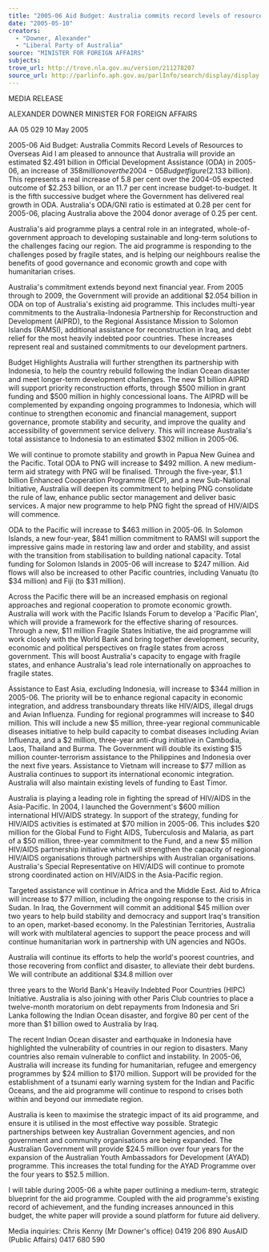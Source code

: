 ```yaml
---
title: "2005-06 Aid Budget: Australia commits record levels of resources to overseas Aid."
date: "2005-05-10"
creators:
  - "Downer, Alexander"
  - "Liberal Party of Australia"
source: "MINISTER FOR FOREIGN AFFAIRS"
subjects:
trove_url: http://trove.nla.gov.au/version/211278207
source_url: http://parlinfo.aph.gov.au/parlInfo/search/display/display.w3p;query=Id%3A%22media/pressrel/JW7H6%22
---
```


 

 MEDIA RELEASE 

 

 ALEXANDER DOWNER  MINISTER FOR FOREIGN AFFAIRS   

 

 AA 05 029  10 May 2005 

 2005-06 Aid Budget: Australia Commits Record Levels of  Resources to Overseas Aid   I am pleased to announce that Australia will provide an estimated $2.491 billion in Official  Development Assistance (ODA) in 2005-06, an increase of $358 million over the 2004-05 Budget figure  ($2.133 billion). This represents a real increase of 5.8 per cent over the  2004-05 expected outcome of $2.253 billion, or an 11.7 per cent increase budget-to-budget. It is the fifth  successive budget where the Government has delivered real growth in ODA. Australia's ODA/GNI ratio  is estimated at 0.28 per cent for 2005-06, placing Australia above the 2004 donor average of 0.25 per  cent. 

 Australia's aid programme plays a central role in an integrated, whole-of-government approach to  developing sustainable and long-term solutions to the challenges facing our region. The aid programme  is responding to the challenges posed by fragile states, and is helping our neighbours realise the benefits  of good governance and economic growth and cope with humanitarian crises. 

 Australia's commitment extends beyond next financial year. From 2005 through to 2009, the  Government will provide an additional $2.054 billion in ODA on top of Australia's existing aid  programme. This includes multi-year commitments to the Australia-Indonesia Partnership for  Reconstruction and Development (AIPRD), to the Regional Assistance Mission to Solomon Islands  (RAMSI), additional assistance for reconstruction in Iraq, and debt relief for the most heavily indebted  poor countries. These increases represent real and sustained commitments to our development partners. 

 Budget Highlights  Australia will further strengthen its partnership with Indonesia, to help the country rebuild following the  Indian Ocean disaster and meet longer-term development challenges. The new $1 billion AIPRD will  support priority reconstruction efforts, through $500 million in grant funding and $500 million in highly  concessional loans. The AIPRD will be complemented by expanding ongoing programmes to Indonesia,  which will continue to strengthen economic and financial management, support governance, promote  stability and security, and improve the quality and accessibility of government service delivery. This  will increase Australia's total assistance to Indonesia to an estimated $302 million in 2005-06. 

 We will continue to promote stability and growth in Papua New Guinea and the Pacific. Total ODA to  PNG will increase to $492 million. A new medium-term aid strategy with PNG will be finalised.  Through the five-year, $1.1 billion Enhanced Cooperation Programme (ECP), and a new Sub-National  Initiative, Australia will deepen its commitment to helping PNG consolidate the rule of law, enhance  public sector management and deliver basic services. A major new programme to help PNG fight the  spread of HIV/AIDS will commence. 

 ODA to the Pacific will increase to $463 million in 2005-06. In Solomon Islands, a new four-year, $841  million commitment to RAMSI will support the impressive gains made in restoring law and order and  stability, and assist with the transition from stabilisation to building national capacity. Total funding for  Solomon Islands in 2005-06 will increase to $247 million. Aid flows will also be increased to other  Pacific countries, including Vanuatu (to $34 million) and Fiji (to $31 million). 

 Across the Pacific there will be an increased emphasis on regional approaches and regional cooperation  to promote economic growth. Australia will work with the Pacific Islands Forum to develop a 'Pacific  Plan', which will provide a framework for the effective sharing of resources. Through a new, $11  million Fragile States Initiative, the aid programme will work closely with the World Bank and bring  together development, security, economic and political perspectives on fragile states from across  government. This will boost Australia's capacity to engage with fragile states, and enhance Australia's  lead role internationally on approaches to fragile states. 

 Assistance to East Asia, excluding Indonesia, will increase to $344 million in  2005-06. The priority will be to enhance regional capacity in economic integration, and address  transboundary threats like HIV/AIDS, illegal drugs and Avian Influenza. Funding for regional  programmes will increase to $40 million. This will include a new $5 million, three-year regional  communicable diseases initiative to help build capacity to combat diseases including Avian Influenza,  and a $2 million, three-year anti-drug initiative in Cambodia, Laos, Thailand and Burma. The  Government will double its existing $15 million counter-terrorism assistance to the Philippines and  Indonesia over the next five years. Assistance to Vietnam will increase to $77 million as Australia  continues to support its international economic integration. Australia will also maintain existing levels  of funding to East Timor. 

 Australia is playing a leading role in fighting the spread of HIV/AIDS in the Asia-Pacific. In 2004, I  launched the Government's $600 million international HIV/AIDS strategy. In support of the strategy,  funding for HIV/AIDS activities is estimated at $70 million in 2005-06. This includes $20 million for  the Global Fund to Fight AIDS, Tuberculosis and Malaria, as part of a $50 million, three-year  commitment to the Fund, and a new $5 million HIV/AIDS partnership initiative which will strengthen  the capacity of regional HIV/AIDS organisations through partnerships with Australian organisations.  Australia's Special Representative on HIV/AIDS will continue to promote strong coordinated action on  HIV/AIDS in the Asia-Pacific region.  

 Targeted assistance will continue in Africa and the Middle East. Aid to Africa will increase to $77  million, including the ongoing response to the crisis in Sudan. In Iraq, the Government will commit an  additional $45 million over two years to help build stability and democracy and support Iraq's transition  to an open, market-based economy. In the Palestinian Territories, Australia will work with multilateral  agencies to support the peace process and will continue humanitarian work in partnership with UN  agencies and NGOs.  

 Australia will continue its efforts to help the world's poorest countries, and those recovering from  conflict and disaster, to alleviate their debt burdens. We will contribute an additional $34.8 million over 

 three years to the World Bank's Heavily Indebted Poor Countries (HIPC) Initiative. Australia is also  joining with other Paris Club countries to place a twelve-month moratorium on debt repayments from  Indonesia and Sri Lanka following the Indian Ocean disaster, and forgive 80 per cent of the more than  $1 billion owed to Australia by Iraq. 

 The recent Indian Ocean disaster and earthquake in Indonesia have highlighted the vulnerability of  countries in our region to disasters. Many countries also remain vulnerable to conflict and instability. In  2005-06, Australia will increase its funding for humanitarian, refugee and emergency programmes by  $24 million to $170 million. Support will be provided for the establishment of a tsunami early warning  system for the Indian and Pacific Oceans, and the aid programme will continue to respond to crises both  within and beyond our immediate region. 

 Australia is keen to maximise the strategic impact of its aid programme, and ensure it is utilised in the  most effective way possible. Strategic partnerships between key Australian Government agencies, and  non government and community organisations are being expanded. The Australian Government will  provide $24.5 million over four years for the expansion of the Australian Youth Ambassadors for  Development (AYAD) programme. This increases the total funding for the AYAD Programme over the  four years to $52.5 million. 

 I will table during 2005-06 a white paper outlining a medium-term, strategic blueprint for the aid  programme. Coupled with the aid programme's existing record of achievement, and the funding  increases announced in this budget, the white paper will provide a sound platform for future aid  delivery. 

 Media inquiries:  Chris Kenny (Mr Downer's office) 0419 206 890  AusAID (Public Affairs) 0417 680 590 

 

 

